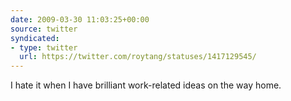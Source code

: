 ```yaml
---
date: 2009-03-30 11:03:25+00:00
source: twitter
syndicated:
- type: twitter
  url: https://twitter.com/roytang/statuses/1417129545/
---
```


I hate it when I have brilliant work-related ideas on the way home.